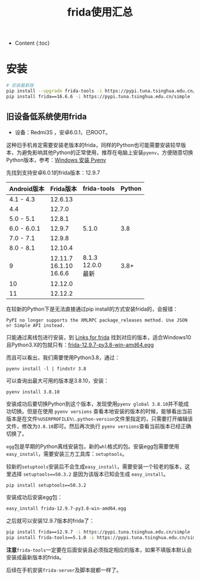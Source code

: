 ﻿---
layout:		post
category:	"sec"
title:		"frida使用汇总"

tags:		[]
---
- Content
{:toc}


# 安装

```bash
# 安装最新版
pip install --upgrade frida-tools -i https://pypi.tuna.tsinghua.edu.cn/simple
pip install frida==16.6.6 -i https://pypi.tuna.tsinghua.edu.cn/simple
```



## 旧设备低系统使用frida

- 设备：Redmi3S ，安卓6.0.1，已ROOT。

这种旧手机肯定需要安装老版本的frida，同样的Python也可能需要安装较早版本，为避免影响其他Python的正常使用，推荐在电脑上安装`pyenv`，方便随意切换Python版本，参考：[Windows 安装 Pyenv](https://juejin.cn/post/7290725466075054121)

先找到支持安卓6.0.1的frida版本：12.9.7

| Android版本 | Frida版本                     | frida-tools               | Python |
| ----------- | :---------------------------- | :------------------------ | ------ |
| 4.1 - 4.3   | 12.6.13                       |                           |        |
| 4.4         | 12.7.0                        |                           |        |
| 5.0 - 5.1   | 12.8.1                        |                           |        |
| 6.0 - 6.0.1 | 12.9.7                        | 5.1.0                     | 3.8    |
| 7.0 - 7.1   | 12.9.8                        |                           |        |
| 8.0 - 8.1   | 12.10.4                       |                           |        |
| 9           | 12.11.7<br>16.1.10<br/>16.6.6 | 8.1.3<br/>12.0.0<br/>最新 | 3.8+   |
| 10          | 12.12.0                       |                           |        |
| 11          | 12.12.2                       |                           |        |

在较新的Python下是无法直接通过pip install的方式安装frida的，会报错：

```
PyPI no longer supports the XMLRPC package_releases method. Use JSON or Simple API instead.
```

只能通过离线包进行安装，到 [Links for frida](https://pypi.tuna.tsinghua.edu.cn/simple/frida/) 找到对应的版本，适合Windows10且Python3.X的包就只有：[frida-12.9.7-py3.8-win-amd64.egg](https://pypi.tuna.tsinghua.edu.cn/packages/e3/3a/c06d25e3dae55679c63e6582f452c04edef15158a9669e36eba09f54ed92/frida-12.9.7-py3.8-win-amd64.egg#sha256=5e97329dda60e85fca38770be725d96d008d27cf90b138599cc99658a7a4d04d)

而且可以看出，我们需要使用Python3.8，通过：

```
pyenv install -l | findstr 3.8
```

可以查询出最大可用的版本是3.8.10，安装：

```
pyenv install 3.8.10
```

安装成功后要切换Python到这个版本，发现使用`pyenv global 3.8.10`并不能成功切换。但是在使用 `pyenv versions` 查看本地安装的版本的时候，能够看出当前版本是在文件`%USERPROFILE%\.python-version`文件里指定的，只需要打开编辑该文件，修改为`3.8.10`即可。然后再次执行 `pyenv versions`查看当前版本已经正确切换了。

`egg`包是早期的Python离线安装包，新的`whl`格式的包。安装egg包需要使用`easy_install`，需要安装三方工具库：`setuptools`。

较新的`setuptools`安装后不会生成`easy_install`，需要安装一个较老的版本，这里选择 `setuptools==50.3.2` 是因为该版本已知会生成 `easy_install`。

```bash
pip install setuptools==50.3.2
```

安装成功后安装egg包：

```bash
easy_install frida-12.9.7-py3.8-win-amd64.egg
```

之后就可以安装12.9.7版本的frida了：

```bash
pip install frida==12.9.7 -i https://pypi.tuna.tsinghua.edu.cn/simple
pip install frida-tools==5.1.0 -i https://pypi.tuna.tsinghua.edu.cn/simple
```

**注意**`frida-tools`一定要在后面安装且必须指定相应的版本，如果不填版本默认会安装成最新版本的frida。

后续在手机安装`frida-server`及脚本就都一样了。
